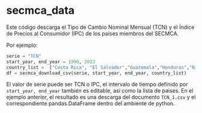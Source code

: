 # secmca_data
Este código descarga el Tipo de Cambio Nominal Mensual (TCN) y el Índice de Precios al Consumidor (IPC) de los países miembros del SECMCA.

Por ejemplo:

```python
serie = "TCN"
start_year, end_year = 1990, 2023
country_list =  ["Costa Rica", "El Salvador","Guatemala","Honduras","Nicaragua","República Dominicana","Panamá"]
df = secmca_download_csv(serie, start_year, end_year, country_list)
```

El valor de serie puede ser TCN o IPC, el intervalo de tiempo definido por `start_year, end_year` también es editable, asi como la lista de paises. En el ejemplo anterior, el resultado es una descarga del documento `TCN_1.csv` y el correspondiente pandas.DataFrame dentro del ambiente de python.

